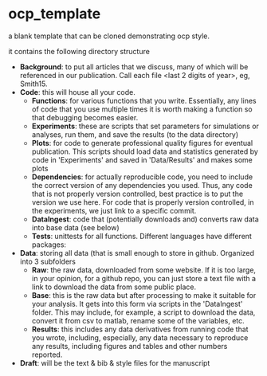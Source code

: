 # ocp_template
a blank template that can be cloned demonstrating ocp style.

it contains the following directory structure

- **Background**: to put all articles that we discuss, many of which will be referenced in our publication. Call each file <Last name of first author><last 2 digits of year>, eg, Smith15.
- **Code**: this will house all your code.
  - **Functions**: for various functions that you write. Essentially, any lines of code that you use multiple times it is worth making a function so that debugging becomes easier.
  - **Experiments**: these are scripts that set parameters for simulations or analyses, run them, and save the results (to the data directory)
  - **Plots**: for code to generate professional quality figures for eventual publication. This scripts should load data and statistics generated by code in 'Experiments' and saved in 'Data/Results' and makes some plots
  - **Dependencies**: for actually reproducible code, you need to include the correct version of any dependencies you used. Thus, any code that is not properly version controlled, best practice is to put the version we use here. For code that is properly version controlled, in the experiments, we just link to a specific commit.
  - **DataIngest**: code that (potentially downloads and) converts raw data into base data (see below)
  - **Tests**: unittests for all functions. Different languages have different packages:
- **Data**: storing all data (that is small enough to store in github. Organized into 3 subfolders
  - **Raw**: the raw data, downloaded from some website. If it is too large, in your opinion, for a github repo, you can just store a text file with a link to download the data from some public place.
  - **Base**: this is the raw data but after processing to make it suitable for your analysis. It gets into this form via scripts in the 'DataIngest' folder. This may include, for example, a script to download the data, convert it from csv to matlab, rename some of the variables, etc.
  - **Results**: this includes any data derivatives from running code that you wrote, including, especially, any data necessary to reproduce any results, including figures and tables and other numbers reported.
- **Draft**: will be the text & bib & style files for the manuscript
